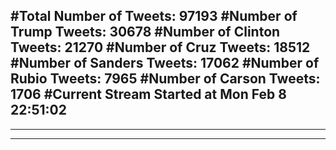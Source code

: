 #Total Number of Tweets: 97193 
#Number of Trump Tweets: 30678
#Number of Clinton Tweets: 21270
#Number of Cruz Tweets: 18512
#Number of Sanders Tweets: 17062
#Number of Rubio Tweets: 7965
#Number of Carson Tweets: 1706
#Current Stream Started at Mon Feb  8 22:51:02
---
---
---
